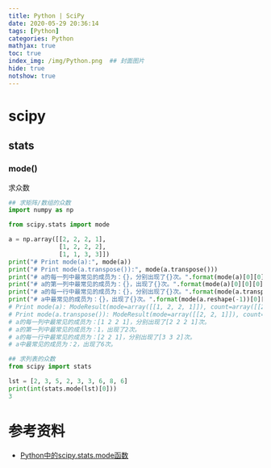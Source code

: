 ```yaml
---
title: Python | SciPy
date: 2020-05-29 20:36:14
tags: [Python]
categories: Python
mathjax: true
toc: true
index_img: /img/Python.png  ## 封面图片
hide: true
notshow: true
---
```


<center> </center>
<!--more-->

# scipy
## stats
### mode()
求众数

```Python
## 求矩阵/数组的众数
import numpy as np

from scipy.stats import mode

a = np.array([[2, 2, 2, 1],
              [1, 2, 2, 2],
              [1, 1, 3, 3]])
print("# Print mode(a):", mode(a))
print("# Print mode(a.transpose()):", mode(a.transpose()))
print("# a的每一列中最常见的成员为：{}，分别出现了{}次。".format(mode(a)[0][0], mode(a)[1][0]))
print("# a的第一列中最常见的成员为：{}，出现了{}次。".format(mode(a)[0][0][0], mode(a)[1][0][0]))
print("# a的每一行中最常见的成员为：{}，分别出现了{}次。".format(mode(a.transpose())[0][0], mode(a.transpose())[1][0]))
print("# a中最常见的成员为：{}，出现了{}次。".format(mode(a.reshape(-1))[0][0], mode(a.reshape(-1))[1][0]))
# Print mode(a): ModeResult(mode=array([[1, 2, 2, 1]]), count=array([[2, 2, 2, 1]]))
# Print mode(a.transpose()): ModeResult(mode=array([[2, 2, 1]]), count=array([[3, 3, 2]]))
# a的每一列中最常见的成员为：[1 2 2 1]，分别出现了[2 2 2 1]次。
# a的第一列中最常见的成员为：1，出现了2次。
# a的每一行中最常见的成员为：[2 2 1]，分别出现了[3 3 2]次。
# a中最常见的成员为：2，出现了6次。
```

```Python
## 求列表的众数
from scipy import stats

lst = [2, 3, 5, 2, 3, 3, 6, 8, 6]
print(int(stats.mode(lst)[0]))
3
```

# 参考资料
- [Python中的scipy.stats.mode函数](https://blog.csdn.net/kane7csdn/article/details/84795405)